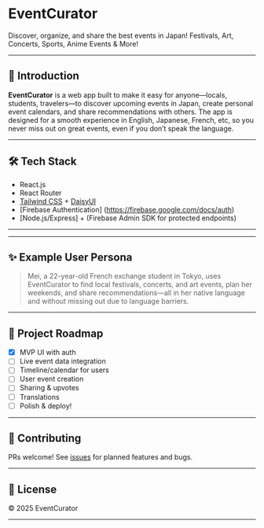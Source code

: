 
# EventCurator

Discover, organize, and share the best events in Japan! Festivals, Art, Concerts, Sports, Anime Events & More!

---

## 🚀 Introduction

**EventCurator** is a web app built to make it easy for anyone—locals, students, travelers—to discover upcoming events in Japan, create personal event calendars, and share recommendations with others. The app is designed for a smooth experience in English, Japanese, French, etc, so you never miss out on great events, even if you don’t speak the language.

---


## 🛠️ Tech Stack

- React.js
- React Router
- [Tailwind CSS](https://tailwindcss.com/) + [DaisyUI](https://daisyui.com/)
- [Firebase Authentication] (https://firebase.google.com/docs/auth)
- [Node.js/Express] + (Firebase Admin SDK for protected endpoints)

---


---

## ✨ Example User Persona

> Mei, a 22-year-old French exchange student in Tokyo, uses EventCurator to find local festivals, concerts, and art events, plan her weekends, and share recommendations—all in her native language and without missing out due to language barriers.

---

## 📅 Project Roadmap

- [x] MVP UI with auth
- [ ] Live event data integration
- [ ] Timeline/calendar for users
- [ ] User event creation
- [ ] Sharing & upvotes
- [ ] Translations
- [ ] Polish & deploy!

---

## 📣 Contributing

PRs welcome! See [issues](https://github.com/your-team/event-curator/issues) for planned features and bugs.

---

## 📄 License

© 2025 EventCurator

---
